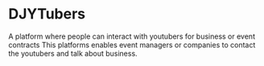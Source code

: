 # DJYTubers
A platform where people can interact with youtubers for business or event contracts This platforms enables event managers or companies to contact the youtubers and talk about business.
